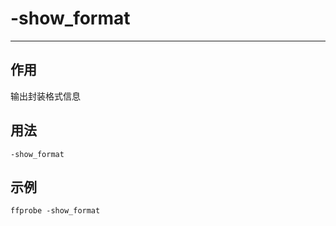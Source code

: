 # -show_format

---

## 作用

输出封装格式信息

## 用法

```shell
-show_format
```

## 示例

```shell
ffprobe -show_format
```
